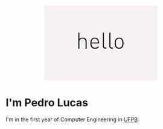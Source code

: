 <div align="center">
<img src="https://github.com/JovemPedr0/JovemPedr0/blob/main/hello.gif" >
</div>

# I'm Pedro Lucas
I'm in the first year of Computer Engineering in 
[UFPB](http://ci.ufpb.br/).
